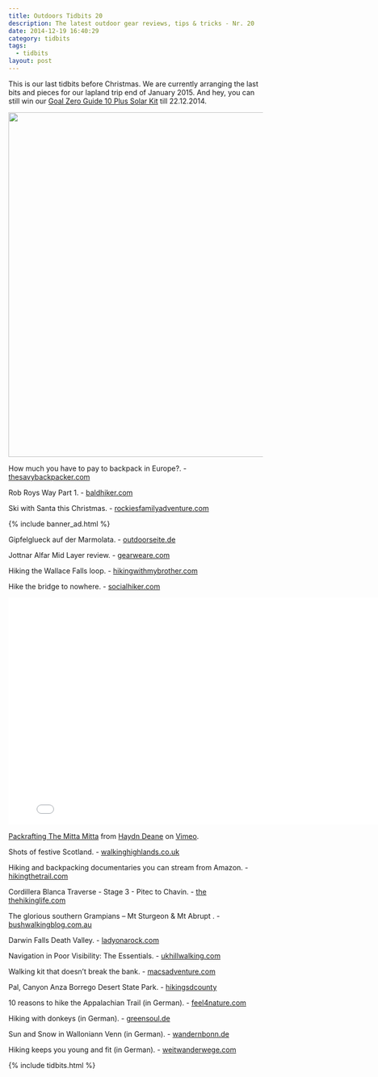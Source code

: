 ```yaml
---
title: Outdoors Tidbits 20
description: The latest outdoor gear reviews, tips & tricks - Nr. 20
date: 2014-12-19 16:40:29
category: tidbits
tags:
  - tidbits
layout: post
---
```


This is our last tidbits before Christmas. We are currently arranging the last bits and pieces for our lapland trip end of January 2015. And hey, you can still win our [Goal Zero Guide 10 Plus Solar Kit](http://hikeventures.com/advent-calendar-giveaway-6/) till 22.12.2014.

<a href="https://www.flickr.com/photos/90204224@N07/12030021016"><img src="https://farm6.staticflickr.com/5478/12030021016_95f0cd465c_b.jpg" width="1024" height="683"></a><!--more-->

How much you have to pay to backpack in Europe?. - <a href="http://thesavvybackpacker.com/backpacking-europe-cost/">thesavybackpacker.com</a>

Rob Roys Way Part 1. - <a href="http://www.baldhiker.com/2014/12/04/rob-roys-way-part-1/">baldhiker.com</a>

Ski with Santa this Christmas. - <a href="http://www.rockiesfamilyadventures.com/2014/12/ski-with-santa-this-christmas.html">rockiesfamilyadventure.com</a>

{% include banner_ad.html %}


Gipfelglueck auf der Marmolata. - <a href="http://outdoorseite.de/gipfelglueck-auf-der-marmolata/">outdoorseite.de</a>

Jottnar Alfar Mid Layer review. - <a href="http://www.gearweare.com/review/jottnar-alfar-mid-layer/">gearweare.com</a>

Hiking the Wallace Falls loop. - <a href="http://www.hikingwithmybrother.com/2009/11/wallace-falls-loop.html">hikingwithmybrother.com</a>

Hike the bridge to nowhere. - <a href="http://socalhiker.net/hike-the-bridge-to-nowhere/">socialhiker.com</a>

<iframe src="//player.vimeo.com/video/114740678" width="800" height="450" frameborder="0" webkitallowfullscreen mozallowfullscreen allowfullscreen></iframe> <p><a href="http://vimeo.com/114740678">Packrafting The Mitta Mitta</a> from <a href="http://vimeo.com/user4617220">Haydn Deane</a> on <a href="https://vimeo.com">Vimeo</a>.</p>

Shots of festive Scotland. - <a href="http://www.walkhighlands.co.uk/news/16-shots-of-festive-scotland/0012102/">walkinghighlands.co.uk</a>

Hiking and backpacking documentaries you can stream from Amazon. - <a href="http://www.hikingthetrail.com/2014/12/10-hiking-and-backpacking-documentaries-you-can-stream-from-amazon-com/">hikingthetrail.com</a>

Cordillera Blanca Traverse - Stage 3 - Pitec to Chavin. - <a href="http://www.thehikinglife.com/journal/2014/12/cordillera-blanca-traverse-stage-3-pitec-to-chavin/">the thehikinglife.com</a></a>

The glorious southern Grampians – Mt Sturgeon & Mt Abrupt . - <a href="http://www.bushwalkingblog.com.au/grampians-sturgeon-abrupt-dunkeld/">bushwalkingblog.com.au</a>

Darwin Falls Death Valley. - <a href="http://ladyonarock.com/2014/12/17/darwin-falls-death-valley">ladyonarock.com</a>

Navigation in Poor Visibility: The Essentials. - <a href="http://www.ukhillwalking.com/articles/page.php?id=6886">ukhillwalking.com</a></a>

Walking kit that doesn’t break the bank. - <a href="http://www.macsadventure.com/walking-holidays/walking-kit-that-doesnt-break-the-bank/">macsadventure.com</a>

Pal, Canyon Anza Borrego Desert State Park. - <a href="http://hikingsdcounty.com/palm-canyon-anza-borrego-desert-state-park/">hikingsdcounty</a>

10 reasons to hike the Appalachian Trail (in German). - <a href="http://feel4nature.com/10-gruende-warum-du-den-appalachian-trail-wandern-solltest/2014">feel4nature.com</a>

Hiking with donkeys (in German). - <a href="http://www.greensoul.de/eselwandern/">greensoul.de</a>

Sun and Snow in Walloniann Venn (in German). - <a href="http://wandernbonn.de/2014/12/16/schnee-sonne-mystische-stimmung-im-wallonischen-venn/">wandernbonn.de</a>

Hiking keeps you young and fit (in German). - <a href="http://www.weitwanderwege.com/gesundheit-wandern-weitwandern-wundermittel/">weitwanderwege.com </a>


{% include tidbits.html %}
